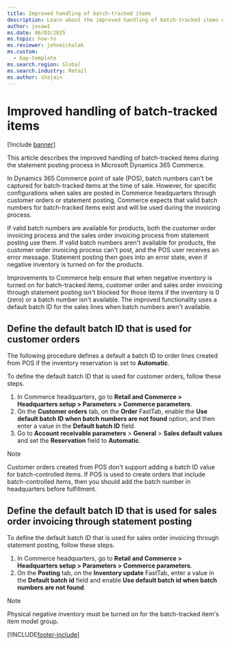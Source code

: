 ```yaml
---
title: Improved handling of batch-tracked items
description: Learn about the improved handling of batch-tracked items during the statement posting process in Microsoft Dynamics 365 Commerce.
author: josaw1
ms.date: 06/03/2025
ms.topic: how-to
ms.reviewer: johnmichalak
ms.custom: 
  - bap-template
ms.search.region: Global
ms.search.industry: Retail
ms.author: shajain
---
```

# Improved handling of batch-tracked items

[!include [banner](includes/banner.md)]

This article describes the improved handling of batch-tracked items during the statement posting process in Microsoft Dynamics 365 Commerce.

In Dynamics 365 Commerce point of sale (POS), batch numbers can't be captured for batch-tracked items at the time of sale. However, for specific configurations when sales are posted in Commerce headquarters through customer orders or statement posting, Commerce expects that valid batch numbers for batch-tracked items exist and will be used during the invoicing process.

If valid batch numbers are available for products, both the customer order invoicing process and the sales order invoicing process from statement posting use them. If valid batch numbers aren't available for products, the customer order invoicing process can't post, and the POS user receives an error message. Statement posting then goes into an error state, even if negative inventory is turned on for the products.

Improvements to Commerce help ensure that when negative inventory is turned on for batch-tracked items, customer order and sales order invoicing through statement posting isn't blocked for those items if the inventory is 0 (zero) or a batch number isn't available. The improved functionality uses a default batch ID for the sales lines when batch numbers aren't available.

## Define the default batch ID that is used for customer orders

The following procedure defines a default a batch ID to order lines created from POS if the inventory reservation is set to **Automatic**.

To define the default batch ID that is used for customer orders, follow these steps.

1. In Commerce headquarters, go to **Retail and Commerce \> Headquarters setup \> Parameters \> Commerce parameters**.
1. On the **Customer orders** tab, on the **Order** FastTab, enable the **Use default batch ID when batch numbers are not found** option, and then enter a value in the **Default batch ID** field.
1. Go to **Account receivable parameters** \> **General** \> **Sales default values** and set the **Reservation** field to **Automatic**.

> [!NOTE]
> Customer orders created from POS don't support adding a batch ID value for batch-controlled items. If POS is used to create orders that include batch-controlled items, then you should add the batch number in headquarters before fulfillment. 
  
## Define the default batch ID that is used for sales order invoicing through statement posting

To define the default batch ID that is used for sales order invoicing through statement posting, follow these steps.

1. In Commerce headquarters, go to **Retail and Commerce \> Headquarters setup \> Parameters \> Commerce parameters**.
2. On the **Posting** tab, on the **Inventory update** FastTab, enter a value in the **Default batch id** field and enable **Use default batch id when batch numbers are not found**.

> [!NOTE]
> Physical negative inventory must be turned on for the batch-tracked item's item model group.

[!INCLUDE[footer-include](../includes/footer-banner.md)]
